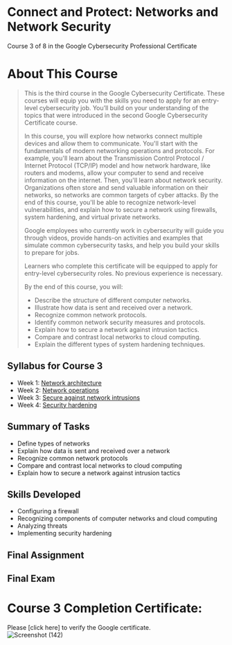 # Connect and Protect: Networks and Network Security
Course 3 of 8 in the Google Cybersecurity Professional Certificate
# About This Course
> This is the third course in the Google Cybersecurity Certificate. These courses will equip you with the skills you need to apply for an entry-level cybersecurity job. You’ll build on your understanding of the topics that were introduced in the second Google Cybersecurity Certificate course.
> 
> In this course, you will explore how networks connect multiple devices and allow them to communicate. You'll start with the fundamentals of modern networking operations and protocols. For example, you'll learn about the Transmission Control Protocol / Internet Protocol (TCP/IP) model and how network hardware, like routers and modems, allow your computer to send and receive information on the internet. Then, you'll learn about network security. Organizations often store and send valuable information on their networks, so networks are common targets of cyber attacks. By the end of this course, you'll be able to recognize network-level vulnerabilities, and explain how to secure a network using firewalls, system hardening, and virtual private networks.
> 
> Google employees who currently work in cybersecurity will guide you through videos, provide hands-on activities and examples that simulate common cybersecurity tasks, and help you build your skills to prepare for jobs.
> 
> Learners who complete this certificate will be equipped to apply for entry-level cybersecurity roles. No previous experience is necessary.
> 
> By the end of this course, you will:
> - Describe the structure of different computer networks.
> - Illustrate how data is sent and received over a network.
> - Recognize common network protocols.
> - Identify common network security measures and protocols.
> - Explain how to secure a network against intrusion tactics.
> - Compare and contrast local networks to cloud computing.
> - Explain the different types of system hardening techniques.
## Syllabus for Course 3
- Week 1: [Network architecture](https://github.com/KailaniBailey/Google-Cybersecurity-Professional-Certificate/tree/main/Course%203:%20Connect%20and%20Protect:%20Networks%20and%20Network%20Security/Week%201:%20Network%20architecture)
- Week 2: [Network operations](https://github.com/KailaniBailey/Google-Cybersecurity-Professional-Certificate/tree/main/Course%203:%20Connect%20and%20Protect:%20Networks%20and%20Network%20Security/Week%202:%20Network%20operations)
- Week 3: [Secure against network intrusions](https://github.com/KailaniBailey/Google-Cybersecurity-Professional-Certificate/tree/main/Course%203:%20Connect%20and%20Protect:%20Networks%20and%20Network%20Security/Week%203:%20Secure%20against%20network%20intrusions)
- Week 4: [Security hardening](https://github.com/KailaniBailey/Google-Cybersecurity-Professional-Certificate/tree/main/Course%203:%20Connect%20and%20Protect:%20Networks%20and%20Network%20Security/Week%204:%20Security%20hardening)
## Summary of Tasks
- Define types of networks
- Explain how data is sent and received over a network
- Recognize common network protocols
- Compare and contrast local networks to cloud computing
- Explain how to secure a network against intrusion tactics
## Skills Developed
- Configuring a firewall
- Recognizing components of computer networks and cloud computing
- Analyzing threats
- Implementing security hardening
## Final Assignment
## Final Exam
# Course 3 Completion Certificate:
Please [click here] to verify the Google certificate. <br>
![Screenshot (142)](https://github.com/user-attachments/assets/c42aa4ee-24fe-4782-9655-36ba9aa7d1f3)
